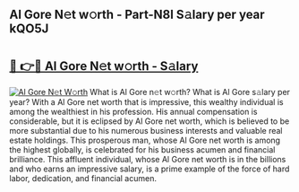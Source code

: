 ## Al Gore N𝚎t w𝚘rth - Part-N8l S𝚊lary per year kQO5J

# <h2><a href="http://gc54nc.nevu.top/?p=Al+Gore">🔗 👉🔴 Al Gore N𝚎t w𝚘rth - S𝚊lary</a></h2>

[![Al Gore N𝚎t W𝚘rth](https://i.imgur.com/Oavwk0R.jpeg)](http://gc54nc.nevu.top/?p=Al+Gore)
What is Al Gore n𝚎t w𝚘rth? What is Al Gore s𝚊lary per year?
With a Al Gore net worth that is impressive, this wealthy individual is among the wealthiest in his profession. His annual compensation is considerable, but it is eclipsed by Al Gore net worth, which is believed to be more substantial due to his numerous business interests and valuable real estate holdings. This prosperous man, whose Al Gore net worth is among the highest globally, is celebrated for his business acumen and financial brilliance. This affluent individual, whose Al Gore net worth is in the billions and who earns an impressive salary, is a prime example of the force of hard labor, dedication, and financial acumen.
